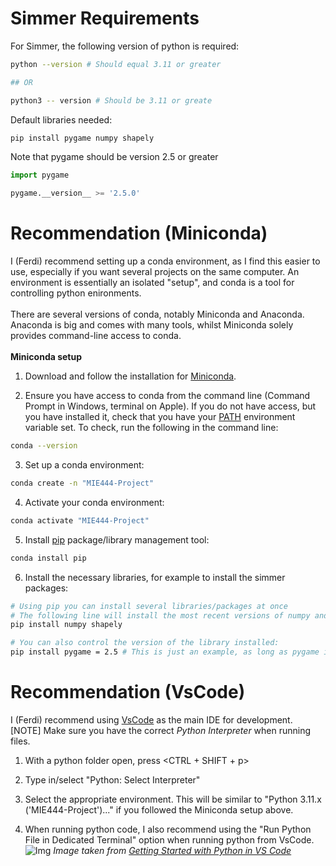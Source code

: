 # Simmer Requirements
For Simmer, the following version of python is required:
```bash
python --version # Should equal 3.11 or greater

## OR

python3 -- version # Should be 3.11 or greate
```

Default libraries needed:
```bash
pip install pygame numpy shapely
```

Note that pygame should be version 2.5 or greater
```python
import pygame

pygame.__version__ >= '2.5.0'
```

# Recommendation (Miniconda)
I (Ferdi) recommend setting up a conda environment, as I find this easier to use, especially if you want several projects on the same computer. An environment is essentially an isolated "setup", and conda is a tool for controlling python enironments.
<br><br>There are several versions of conda, notably Miniconda and Anaconda. Anaconda is big and comes with many tools, whilst Miniconda solely provides command-line access to conda.
<br><br>**Miniconda setup**

1. Download and follow the installation for [Miniconda](https://docs.conda.io/projects/miniconda/en/latest/).

2. Ensure you have access to conda from the command line (Command Prompt in Windows, terminal on Apple). If you do not have access, but you have installed it, check that you have your [PATH](https://superuser.com/questions/284342/what-are-path-and-other-environment-variables-and-how-can-i-set-or-use-them) environment variable set. To check, run the following in the command line:
```bash
conda --version
```

3. Set up a conda environment:
```bash
conda create -n "MIE444-Project"
```

4. Activate your conda environment:
```bash
conda activate "MIE444-Project"
```

5. Install [pip](https://realpython.com/what-is-pip/) package/library management tool:
```bash
conda install pip
```

6. Install the necessary libraries, for example to install the simmer packages:
```bash
# Using pip you can install several libraries/packages at once
# The following line will install the most recent versions of numpy and shapely packages:
pip install numpy shapely

# You can also control the version of the library installed:
pip install pygame = 2.5 # This is just an example, as long as pygame is 2.5 or greater you should be fine
```

# Recommendation (VsCode)
I (Ferdi) recommend using [VsCode](https://code.visualstudio.com/) as the main IDE for development.
<br>[NOTE] Make sure you have the correct *Python Interpreter* when running files.

1. With a python folder open, press \<CTRL + SHIFT + p\>

2. Type in/select "Python: Select Interpreter"

3. Select the appropriate environment. This will be similar to "Python 3.11.x ('MIE444-Project')..." if you followed the Miniconda setup above.

4. When running python code, I also recommend using the "Run Python File in Dedicated Terminal" option when running python from VsCode.
![Img](https://code.visualstudio.com/assets/docs/python/tutorial/debug-python-file-in-terminal-button.png)
*Image taken from [Getting Started with Python in VS Code](https://code.visualstudio.com/docs/python/python-tutorial)*
